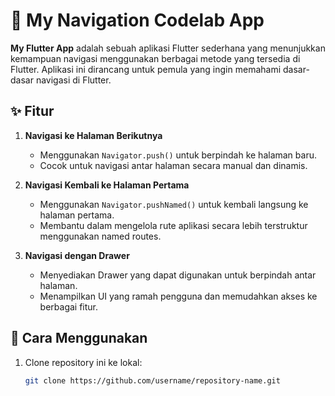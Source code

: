 # 📱 My Navigation Codelab App

**My Flutter App** adalah sebuah aplikasi Flutter sederhana yang menunjukkan kemampuan navigasi menggunakan berbagai metode yang tersedia di Flutter. Aplikasi ini dirancang untuk pemula yang ingin memahami dasar-dasar navigasi di Flutter.

## ✨ Fitur

1. **Navigasi ke Halaman Berikutnya**
   - Menggunakan `Navigator.push()` untuk berpindah ke halaman baru.
   - Cocok untuk navigasi antar halaman secara manual dan dinamis.

2. **Navigasi Kembali ke Halaman Pertama**
   - Menggunakan `Navigator.pushNamed()` untuk kembali langsung ke halaman pertama.
   - Membantu dalam mengelola rute aplikasi secara lebih terstruktur menggunakan named routes.

3. **Navigasi dengan Drawer**
   - Menyediakan Drawer yang dapat digunakan untuk berpindah antar halaman.
   - Menampilkan UI yang ramah pengguna dan memudahkan akses ke berbagai fitur.

## 🚀 Cara Menggunakan

1. Clone repository ini ke lokal:
   ```bash
   git clone https://github.com/username/repository-name.git
